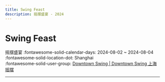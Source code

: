 ```yaml
---
title: Swing Feast
description: 摇摆盛宴 - 2024
---
```


# Swing Feast 

摇摆盛宴
:fontawesome-solid-calendar-days: 2024-08-02 ~ 2024-08-04  
:fontawesome-solid-location-dot: Shanghai  
:fontawesome-solid-user-group: [Downtown Swing | Downtown Swing 上海摇摆](https://swing.kids/zh_CN/downtown-swing)  

---
